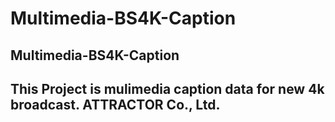 # Multimedia-BS4K-Caption
Multimedia-BS4K-Caption
-----
This Project is mulimedia caption data for new 4k broadcast.
ATTRACTOR Co., Ltd.
-----
